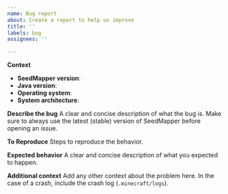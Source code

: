 ```yaml
---
name: Bug report
about: Create a report to help us improve
title: ''
labels: bug
assignees: ''

---
```


**Context**
- **SeedMapper version**:
- **Java version**:
- **Operating system**:
- **System architecture**:

**Describe the bug**
A clear and concise description of what the bug is. Make sure to always use the latest (stable) version of SeedMapper before opening an issue.

**To Reproduce**
Steps to reproduce the behavior.

**Expected behavior**
A clear and concise description of what you expected to happen.

**Additional context**
Add any other context about the problem here. In the case of a crash, include the crash log (`.minecraft/logs`).
